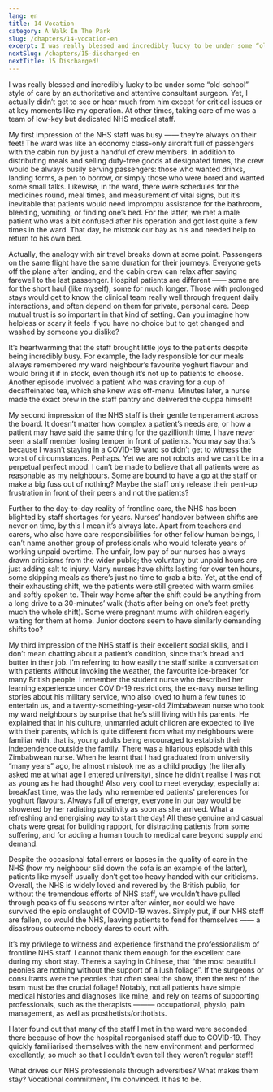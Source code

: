 ```yaml
---
lang: en
title: 14 Vocation
category: A Walk In The Park
slug: /chapters/14-vocation-en
excerpt: I was really blessed and incredibly lucky to be under some “old-school” style of care by an authoritative and attentive consultant surgeon. Yet, I actually didn’t get to see or hear much from him except for critical issues or at key moments like my operation.
nextSlug: /chapters/15-discharged-en
nextTitle: 15 Discharged!
---
```

I was really blessed and incredibly lucky to be under some “old-school” style of care by an authoritative and attentive consultant surgeon. Yet, I actually didn’t get to see or hear much from him except for critical issues or at key moments like my operation. At other times, taking care of me was a team of low-key but dedicated NHS medical staff.
 
My first impression of the NHS staff was busy —— they’re always on their feet! The ward was like an economy class-only aircraft full of passengers with the cabin run by just a handful of crew members. In addition to distributing meals and selling duty-free goods at designated times, the crew would be always busily serving passengers: those who wanted drinks, landing forms, a pen to borrow, or simply those who were bored and wanted some small talks. Likewise, in the ward, there were schedules for the medicines round, meal times, and measurement of vital signs, but it’s inevitable that patients would need impromptu assistance for the bathroom, bleeding, vomiting, or finding one’s bed. For the latter, we met a male patient who was a bit confused after his operation and got lost quite a few times in the ward. That day, he mistook our bay as his and needed help to return to his own bed. 
 
Actually, the analogy with air travel breaks down at some point. Passengers on the same flight have the same duration for their journeys. Everyone gets off the plane after landing, and the cabin crew can relax after saying farewell to the last passenger. Hospital patients are different —— some are for the short haul (like myself), some for much longer. Those with prolonged stays would get to know the clinical team really well through frequent daily interactions, and often depend on them for private, personal care. Deep mutual trust is so important in that kind of setting. Can you imagine how helpless or scary it feels if you have no choice but to get changed and washed by someone you dislike? 
 
It’s heartwarming that the staff brought little joys to the patients despite being incredibly busy. For example, the lady responsible for our meals always remembered my ward neighbour’s favourite yoghurt flavour and would bring it if in stock, even though it’s not up to patients to choose. Another episode involved a patient who was craving for a cup of decaffeinated tea, which she knew was off-menu. Minutes later, a nurse made the exact brew in the staff pantry and delivered the cuppa himself!
 
My second impression of the NHS staff is their gentle temperament across the board. It doesn’t matter how complex a patient’s needs are, or how a patient may have said the same thing for the gazillionth time, I have never seen a staff member losing temper in front of patients. You may say that’s because I wasn’t staying in a COVID-19 ward so didn’t get to witness the worst of circumstances. Perhaps. Yet we are not robots and we can’t be in a perpetual perfect mood. I can’t be made to believe that all patients were as reasonable as my neighbours. Some are bound to have a go at the staff or make a big fuss out of nothing? Maybe the staff only release their pent-up frustration in front of their peers and not the patients?
 
Further to the day-to-day reality of frontline care, the NHS has been blighted by staff shortages for years. Nurses’ handover between shifts are never on time, by this I mean it’s always late. Apart from teachers and carers, who also have care responsibilities for other fellow human beings, I can’t name another group of professionals who would tolerate years of working unpaid overtime. The unfair, low pay of our nurses has always drawn criticisms from the wider public; the voluntary but unpaid hours are just adding salt to injury. Many nurses have shifts lasting for over ten hours, some skipping meals as there’s just no time to grab a bite. Yet, at the end of their exhausting shift, we the patients were still greeted with warm smiles and softly spoken to. Their way home after the shift could be anything from a long drive to a 30-minutes’ walk (that’s after being on one’s feet pretty much the whole shift). Some were pregnant mums with children eagerly waiting for them at home. Junior doctors seem to have similarly demanding shifts too?
 
My third impression of the NHS staff is their excellent social skills, and I don’t mean chatting about a patient’s condition, since that’s bread and butter in their job. I’m referring to how easily the staff strike a conversation with patients without invoking the weather, the favourite ice-breaker for many British people. I remember the student nurse who described her learning experience under COVID-19 restrictions, the ex-navy nurse telling stories about his military service, who also loved to hum a few tunes to entertain us, and a twenty-something-year-old Zimbabwean nurse who took my ward neighbours by surprise that he’s still living with his parents. He explained that in his culture, unmarried adult children are expected to live with their parents, which is quite different from what my neighbours were familiar with, that is, young adults being encouraged to establish their independence outside the family. There was a hilarious episode with this Zimbabwean nurse. When he learnt that I had graduated from university “many years” ago, he almost mistook me as a child prodigy (he literally asked me at what age  I entered university), since he didn’t realise I was not as young as he had thought! Also very cool to meet everyday, especially at breakfast time, was the lady who remembered patients' preferences for yoghurt flavours. Always full of energy, everyone in our bay would be showered by her radiating positivity as soon as she arrived. What a refreshing and energising way to start the day! All these genuine and casual chats were great for building rapport, for distracting patients from some suffering, and for adding a human touch to medical care beyond supply and demand.
 
Despite the occasional fatal errors or lapses in the quality of care in the NHS (how my neighbour slid down the sofa is an example of the latter), patients like myself usually don’t get too heavy handed with our criticisms.  Overall, the NHS is widely loved and revered by the British public, for without the tremendous efforts of NHS staff, we wouldn’t have pulled through peaks of flu seasons winter after winter, nor could we have survived the epic onslaught of COVID-19 waves. Simply put, if our NHS staff are fallen, so would the NHS, leaving patients to fend for themselves —— a disastrous outcome nobody dares to court with.
 
It’s my privilege to witness and experience firsthand the professionalism of frontline NHS staff. I cannot thank them enough for the excellent care during my short stay. There’s a saying in Chinese, that “the most beautiful peonies are nothing without the support of a lush foliage”. If the surgeons or consultants were the peonies that often steal the show, then the rest of the team must be the crucial foliage! Notably, not all patients have simple medical histories and diagnoses like mine, and rely on teams of supporting professionals, such as the therapists ——— occupational, physio, pain management, as well as prosthetists/orthotists.
 
I later found out that many of the staff I met in the ward were seconded there because of how the hospital reorganised staff due to COVID-19. They quickly familiarised themselves with the new environment and performed excellently, so much so that I couldn’t even tell they weren’t regular staff!
 
What drives our NHS professionals through adversities? What makes them stay? Vocational commitment, I’m convinced. It has to be.
